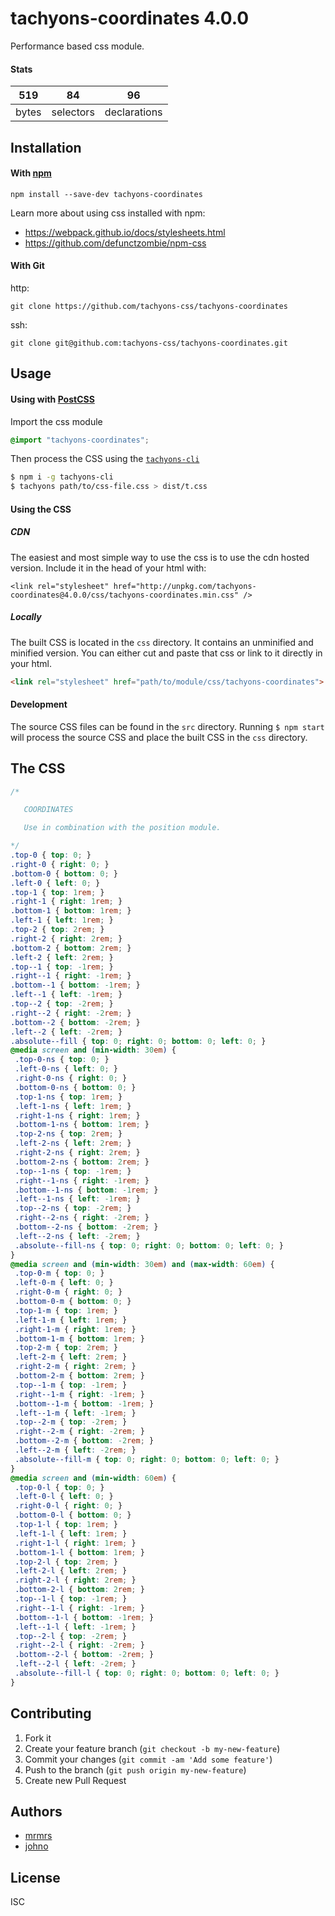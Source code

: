 # tachyons-coordinates 4.0.0

Performance based css module.

#### Stats

519 | 84 | 96
---|---|---
bytes | selectors | declarations

## Installation

#### With [npm](https://npmjs.com)

```
npm install --save-dev tachyons-coordinates
```

Learn more about using css installed with npm:
* https://webpack.github.io/docs/stylesheets.html
* https://github.com/defunctzombie/npm-css

#### With Git

http:
```
git clone https://github.com/tachyons-css/tachyons-coordinates
```

ssh:
```
git clone git@github.com:tachyons-css/tachyons-coordinates.git
```

## Usage

#### Using with [PostCSS](https://github.com/postcss/postcss)

Import the css module

```css
@import "tachyons-coordinates";
```

Then process the CSS using the [`tachyons-cli`](https://github.com/tachyons-css/tachyons-cli)

```sh
$ npm i -g tachyons-cli
$ tachyons path/to/css-file.css > dist/t.css
```

#### Using the CSS

##### CDN
The easiest and most simple way to use the css is to use the cdn hosted version. Include it in the head of your html with:

```
<link rel="stylesheet" href="http://unpkg.com/tachyons-coordinates@4.0.0/css/tachyons-coordinates.min.css" />
```

##### Locally
The built CSS is located in the `css` directory. It contains an unminified and minified version.
You can either cut and paste that css or link to it directly in your html.

```html
<link rel="stylesheet" href="path/to/module/css/tachyons-coordinates">
```

#### Development

The source CSS files can be found in the `src` directory.
Running `$ npm start` will process the source CSS and place the built CSS in the `css` directory.

## The CSS

```css
/*

   COORDINATES

   Use in combination with the position module.

*/
.top-0 { top: 0; }
.right-0 { right: 0; }
.bottom-0 { bottom: 0; }
.left-0 { left: 0; }
.top-1 { top: 1rem; }
.right-1 { right: 1rem; }
.bottom-1 { bottom: 1rem; }
.left-1 { left: 1rem; }
.top-2 { top: 2rem; }
.right-2 { right: 2rem; }
.bottom-2 { bottom: 2rem; }
.left-2 { left: 2rem; }
.top--1 { top: -1rem; }
.right--1 { right: -1rem; }
.bottom--1 { bottom: -1rem; }
.left--1 { left: -1rem; }
.top--2 { top: -2rem; }
.right--2 { right: -2rem; }
.bottom--2 { bottom: -2rem; }
.left--2 { left: -2rem; }
.absolute--fill { top: 0; right: 0; bottom: 0; left: 0; }
@media screen and (min-width: 30em) {
 .top-0-ns { top: 0; }
 .left-0-ns { left: 0; }
 .right-0-ns { right: 0; }
 .bottom-0-ns { bottom: 0; }
 .top-1-ns { top: 1rem; }
 .left-1-ns { left: 1rem; }
 .right-1-ns { right: 1rem; }
 .bottom-1-ns { bottom: 1rem; }
 .top-2-ns { top: 2rem; }
 .left-2-ns { left: 2rem; }
 .right-2-ns { right: 2rem; }
 .bottom-2-ns { bottom: 2rem; }
 .top--1-ns { top: -1rem; }
 .right--1-ns { right: -1rem; }
 .bottom--1-ns { bottom: -1rem; }
 .left--1-ns { left: -1rem; }
 .top--2-ns { top: -2rem; }
 .right--2-ns { right: -2rem; }
 .bottom--2-ns { bottom: -2rem; }
 .left--2-ns { left: -2rem; }
 .absolute--fill-ns { top: 0; right: 0; bottom: 0; left: 0; }
}
@media screen and (min-width: 30em) and (max-width: 60em) {
 .top-0-m { top: 0; }
 .left-0-m { left: 0; }
 .right-0-m { right: 0; }
 .bottom-0-m { bottom: 0; }
 .top-1-m { top: 1rem; }
 .left-1-m { left: 1rem; }
 .right-1-m { right: 1rem; }
 .bottom-1-m { bottom: 1rem; }
 .top-2-m { top: 2rem; }
 .left-2-m { left: 2rem; }
 .right-2-m { right: 2rem; }
 .bottom-2-m { bottom: 2rem; }
 .top--1-m { top: -1rem; }
 .right--1-m { right: -1rem; }
 .bottom--1-m { bottom: -1rem; }
 .left--1-m { left: -1rem; }
 .top--2-m { top: -2rem; }
 .right--2-m { right: -2rem; }
 .bottom--2-m { bottom: -2rem; }
 .left--2-m { left: -2rem; }
 .absolute--fill-m { top: 0; right: 0; bottom: 0; left: 0; }
}
@media screen and (min-width: 60em) {
 .top-0-l { top: 0; }
 .left-0-l { left: 0; }
 .right-0-l { right: 0; }
 .bottom-0-l { bottom: 0; }
 .top-1-l { top: 1rem; }
 .left-1-l { left: 1rem; }
 .right-1-l { right: 1rem; }
 .bottom-1-l { bottom: 1rem; }
 .top-2-l { top: 2rem; }
 .left-2-l { left: 2rem; }
 .right-2-l { right: 2rem; }
 .bottom-2-l { bottom: 2rem; }
 .top--1-l { top: -1rem; }
 .right--1-l { right: -1rem; }
 .bottom--1-l { bottom: -1rem; }
 .left--1-l { left: -1rem; }
 .top--2-l { top: -2rem; }
 .right--2-l { right: -2rem; }
 .bottom--2-l { bottom: -2rem; }
 .left--2-l { left: -2rem; }
 .absolute--fill-l { top: 0; right: 0; bottom: 0; left: 0; }
}
```

## Contributing

1. Fork it
2. Create your feature branch (`git checkout -b my-new-feature`)
3. Commit your changes (`git commit -am 'Add some feature'`)
4. Push to the branch (`git push origin my-new-feature`)
5. Create new Pull Request

## Authors

* [mrmrs](http://mrmrs.io)
* [johno](http://johnotander.com)

## License

ISC

